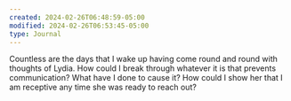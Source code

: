 ```yaml
---
created: 2024-02-26T06:48:59-05:00
modified: 2024-02-26T06:53:45-05:00
type: Journal
---
```


Countless are the days that I wake up having come round and round with thoughts of Lydia. How could I break through whatever it is that prevents communication? What have I done to cause it? How could I show her that I am receptive any time she was ready to reach out?
